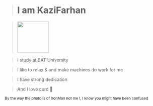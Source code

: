> # I am KaziFarhan 

> <img src="https://avatars3.githubusercontent.com/u/55019967?s=460&amp;u=4b1b287f3ebf8d57269d9629c26f37c7b40e9ec0&amp;v=4" style="width:100px;" />

> I study at BAT University

> I like to relax & and make machines do work for me

> I have strong dedication

> And I love curd 🍮️

<sub> By the way the photo is of IronMan not me !, I know you might have been confused </sub>
